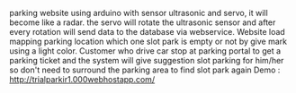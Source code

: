 parking website using arduino with sensor ultrasonic and servo, it will become like a radar. the servo will rotate the ultrasonic sensor and after every rotation will send data to the database via webservice. Website load mapping parking location which one slot park is empty or not by give mark using a light color. Customer who drive car stop at parking portal to get a parking ticket and the system will give suggestion slot parking for him/her so don't need to surround the parking area to find slot park again
Demo : http://trialparkir1.000webhostapp.com/

